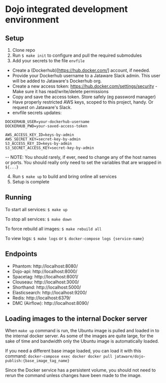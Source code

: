 # Dojo integrated development environment

## Setup

1. Clone repo
2. Run `$ make init` to configure and pull the required submodules
3. Add your secrets to the file `envfile`  
  - Create a (Dockerhub)[https://hub.docker.com/] account, if needed.
  - Provide your Dockerhub username to a Jataware Slack admin. This user will be added to Jataware's Dockerhub org.
  - Create a new access token: https://hub.docker.com/settings/security - Make sure it has read/write/delete permissions
  - Copy and save the access token. Store safely (eg password manager)
  - Have properly restricted AWS keys, scoped to this project, handy. Or request on Jataware's Slack.
  - envfile secrets updates:
```
DOCKERHUB_USER=your-dockerhub-username
DOCKERHUB_PWD=your-saved-access-token

AWS_ACCESS_KEY_ID=keys-by-admin
AWS_SECRET_KEY=secret-key-by-admin
S3_ACCESS_KEY_ID=keys-by-admin
S3_SECRET_ACCESS_KEY=secret-key-by-admin
```
-- NOTE: You should rarely, if ever, need to change any of the host names or ports. You should really only need to set the variables that are wrapped in `${...}`

4. Run `$ make up` to build and bring online all services
5. Setup is complete

## Running

To start all services: `$ make up`

To stop all services: `$ make down`

To force rebuild all images: `$ make rebuild all`

To view logs: `$ make logs` or `$ docker-compose logs {service-name}`


## Endpoints

* Phantom: http://localhost:8080/
* Dojo-api: http://localhost:8000/
* Spacetag: http://localhost:8001/
* Clouseau: http://localhost:3000/
* Shorthand: http://localhost:5000/
* Elasticsearch: http://localhost:9200/
* Redis: http://localhost:6379/
* DMC (Airflow): http://localhost:8090/


## Loading images to the internal Docker server

When `make up` command is run, the Ubuntu image is pulled and loaded in to the internal docker server. As some of the images are quite large, for the sake of time and bandwidth only the Ubuntu image is automatically loaded.

If you need a different base image loaded, you can load it with this command: `docker-compose exec docker docker pull jataware/dojo-publish:{base_image_tag_name}`

Since the Docker service has a persistent volume, you should not need to rerun the command unless changes have been made to the image.

